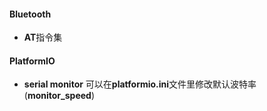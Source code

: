 #### Bluetooth
* **AT**指令集

#### PlatformIO
* **serial monitor**
可以在**platformio.ini**文件里修改默认波特率(**monitor_speed**)